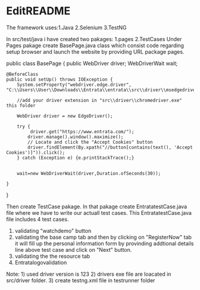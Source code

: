 # EditREADME
The framework uses:1.Java
2.Selenium
3.TestNG

In src/test/java i have created two pakages:
1.pages
2.TestCases
Under Pages pakage create BasePage.java class which consist code regarding setup browser and launch the website by providing URL
package pages.

public class BasePage {
	public WebDriver driver;
	WebDriverWait wait;
  
    @BeforeClass
    public void setUp() throws IOException {
        System.setProperty("webdriver.edge.driver", "C:\\Users\\User\\Downloads\\Entrata\\entrata\\src\\driver\\msedgedriver.exe");
 
        //add your driver extension in "src\\driver\\chromedriver.exe" this folder
        
        WebDriver driver = new EdgeDriver();
       
        try {
        	 driver.get("https://www.entrata.com/");
            driver.manage().window().maximize();
            // Locate and click the "Accept Cookies" button
            driver.findElement(By.xpath("//button[contains(text(), 'Accept Cookies')]")).click();
        } catch (Exception e) {e.printStackTrace();}
        
       
        wait=new WebDriverWait(driver,Duration.ofSeconds(30));
    
    }

}

Then create TestCase pakage. In that pakage create EntratatestCase.java file where we have to write our actuall test cases.
This EntratatestCase.java file includes 4 test cases.
1. validating "watchdemo" button
2.  validating the base camp tab and then by clicking on "RegisterNow" tab it will fill up the personal information form  by provinding addtional details line above test case and click on "Next" button.
3.  validating the the resource tab
4.  Entratalogovalidation

Note: 1) used driver version is 123
      2) drivers exe file are loacated in src/driver folder.
      3) create testng.xml file in testrunner folder




